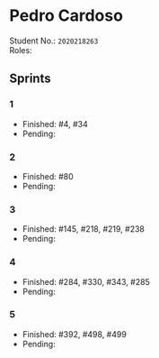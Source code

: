 # Pedro Cardoso

Student No.: `2020218263`  
Roles: 

## Sprints

### 1

* Finished: #4, #34
* Pending:

### 2

* Finished: #80
* Pending:

### 3

* Finished: #145, #218, #219, #238
* Pending:

### 4

* Finished: #284, #330, #343, #285
* Pending: 

### 5

* Finished: #392, #498, #499
* Pending: 
